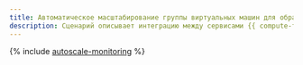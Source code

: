 ```yaml
---
title: Автоматическое масштабирование группы виртуальных машин для обработки сообщений из очереди {{ message-queue-full-name }}
description: Сценарий описывает интеграцию между сервисами {{ compute-full-name }}, {{ message-queue-full-name }} и {{ monitoring-full-name }}.
---
```


{% include [autoscale-monitoring](../../_tutorials/infrastructure/autoscale-monitoring.md) %}